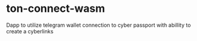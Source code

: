 # ton-connect-wasm
Dapp to utilize telegram wallet connection to cyber passport with abillity to create a cyberlinks
